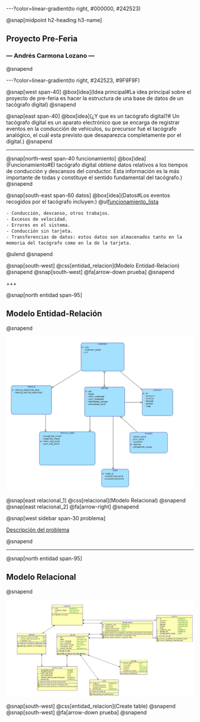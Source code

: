 ---?color=linear-gradient(to right, #000000, #242523)

@snap[midpoint h2-heading h3-name]
## Proyecto Pre-Feria
### &mdash; Andrés Carmona Lozano &mdash;
@snapend

---?color=linear-gradient(to right, #242523, #9F9F9F)

@snap[west span-40]
@box[idea](Idea principal#La idea principal sobre el proyecto de pre-feria es hacer la estructura de una base de datos de un tacógrafo digital)
@snapend

@snap[east span-40]
@box[idea](¿Y que es un tacógrafo digital?# Un tacógrafo digital es un aparato electrónico que se encarga de registrar eventos en la conducción de vehiculos, su precursor fué el tacógrafo analógico, el cuál esta previsto que desaparezca completamente por el digital.)
@snapend

---
@snap[north-west span-40 funcionamiento]
@box[idea](Funcionamiento#El tacógrafo digital obtiene datos relativos a los tiempos de conducción y descansos del conductor. Esta información es la más importante de todas y constituye el sentido fundamental del tacógrafo.)
@snapend

@snap[south-east span-60 datos]
@box[idea](Datos#Los eventos recogidos por el tacógrafo incluyen:)
@ul[funcionamiento_lista](false)

    - Conducción, descanso, otros trabajos.
    - Excesos de velocidad.
    - Errores en el sistema.
    - Conducción sin tarjeta.
    - Transferencias de datos: estos datos son almacenados tanto en la memoria del tacógrafo como en la de la tarjeta.
@ulend
@snapend

@snap[south-west]
@css[entidad_relacion](Modelo Entidad-Relacion)
@snapend
@snap[south-west]
@fa[arrow-down prueba]
@snapend

+++

@snap[north entidad span-95]
## Modelo Entidad-Relación
@snapend

![Modelo-Entidad_Relacion](src/images/modelo_entidad_relacion.jpg)

@snap[east relacional_1]
@css[relacional](Modelo Relacional)
@snapend
@snap[east relacional_2]
@fa[arrow-right]
@snapend

@snap[west sidebar span-30 problema]

[Descripción del problema](https://github.com/Chirili/Proyecto_PreFeria/blob/master/src/statements/problema.md)

@snapend

---

@snap[north entidad span-95]
## Modelo Relacional
@snapend

![Modelo Relacional](src/images/modelo_relacional.jpg)

@snap[south-west]
@css[entidad_relacion](Create table)
@snapend
@snap[south-west]
@fa[arrow-down prueba]
@snapend